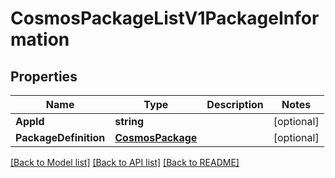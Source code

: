 # CosmosPackageListV1PackageInformation

## Properties

Name | Type | Description | Notes
------------ | ------------- | ------------- | -------------
**AppId** | **string** |  | [optional] 
**PackageDefinition** | [**CosmosPackage**](.md) |  | [optional] 

[[Back to Model list]](../README.md#documentation-for-models) [[Back to API list]](../README.md#documentation-for-api-endpoints) [[Back to README]](../README.md)


